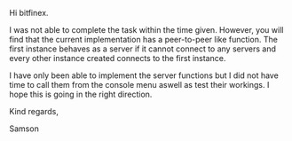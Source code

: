 Hi bitfinex.

I was not able to complete the task within the time given. However, you will find that the current implementation has a peer-to-peer like function. The first instance behaves as a server if it cannot connect to any servers and every other instance created connects to the first instance.

I have only been able to implement the server functions but I did not have time to call them from the console menu aswell as test their workings. I hope this is going in the right direction.

Kind regards,

Samson
